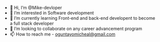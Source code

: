 - 👋 Hi, I’m @Mike-devloper
- 👀 I’m interested in Software development
- 🌱 I’m currently learning Front-end and back-end developent to become a full stack developer
- 💞️ I’m looking to collaborate on any career advancement program
- 📫 How to reach me - oguntayomicheal@gmail.com
<!---
Mike-devloper/Mike-devloper is a ✨ special ✨ repository because its `README.md` (this file) appears on your GitHub profile.
You can click the Preview link to take a look at your changes.
--->

